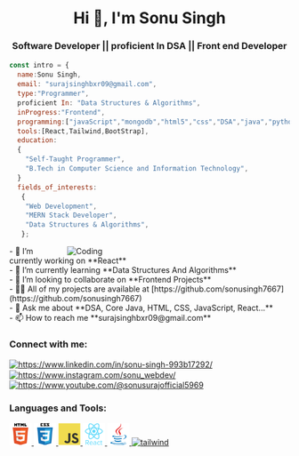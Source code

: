 <h1 align="center">Hi 👋, I'm Sonu Singh</h1>

<h3 align="center">Software Developer || proficient In DSA || Front end Developer </h3>

```JavaScript
const intro = {
  name:Sonu Singh,
  email: "surajsinghbxr09@gmail.com",
  type:"Programmer",
  proficient In: "Data Structures & Algorithms",
  inProgress:"Frontend",
  programming:["javaScript","mongodb","html5","css","DSA","java","python"],
  tools:[React,Tailwind,BootStrap],
  education:
  {
    "Self-Taught Programmer",
    "B.Tech in Computer Science and Information Technology",
  }
  fields_of_interests:
   {
    "Web Development",
    "MERN Stack Developer",
    "Data Structures & Algorithms",
   };
 ```

<img align="right" alt="Coding" width="400" src="https://user-images.githubusercontent.com/55389276/140866485-8fb1c876-9a8f-4d6a-98dc-08c4981eaf70.gif">
- 🔭 I’m currently working on **React**
<br/>
- 🌱 I’m currently learning **Data Structures And Algorithms**
<br/>
- 👯 I’m looking to collaborate on **Frontend Projects**
<br/>
- 👨‍💻 All of my projects are available at [https://github.com/sonusingh7667](https://github.com/sonusingh7667)
<br/>
- 💬 Ask me about **DSA, Core Java, HTML, CSS, JavaScript, React...**
<br/>
- 📫 How to reach me **surajsinghbxr09@gmail.com**

<h3 align="left">Connect with me:</h3>
<p align="left">
  <a href="https://linkedin.com/in/sonu-singh-993b17292/" target="blank"><img align="center" src="https://raw.githubusercontent.com/rahuldkjain/github-profile-readme-generator/master/src/images/icons/Social/linked-in-alt.svg" alt="https://www.linkedin.com/in/sonu-singh-993b17292/" height="30" width="40" /></a>
  <a href="https://instagram.com/sonu_webdev/" target="blank"><img align="center" src="https://raw.githubusercontent.com/rahuldkjain/github-profile-readme-generator/master/src/images/icons/Social/instagram.svg" alt="https://www.instagram.com/sonu_webdev/" height="30" width="40" /></a>
  <a href="https://www.youtube.com/c/sonusurajofficial5969" target="blank"><img align="center" src="https://raw.githubusercontent.com/rahuldkjain/github-profile-readme-generator/master/src/images/icons/Social/youtube.svg" alt="https://www.youtube.com/@sonusurajofficial5969" height="30" width="40" /></a>
</p>

<h3 align="left">Languages and Tools:</h3>
<p align="left"> 
<!--   <a href="https://getbootstrap.com" target="_blank" rel="noreferrer"> <img src="https://raw.githubusercontent.com/devicons/devicon/master/icons/bootstrap/bootstrap-plain-wordmark.svg" alt="bootstrap" width="40" height="40"/> </a>  -->
  <a href="https://www.w3.org/html/" target="_blank" rel="noreferrer"> <img src="https://raw.githubusercontent.com/devicons/devicon/master/icons/html5/html5-original-wordmark.svg" alt="html5" width="40" height="40"/> </a> 
  <a href="https://www.w3schools.com/css/" target="_blank" rel="noreferrer"> <img src="https://raw.githubusercontent.com/devicons/devicon/master/icons/css3/css3-original-wordmark.svg" alt="css3" width="40" height="40"/> </a> 
  <a href="https://developer.mozilla.org/en-US/docs/Web/JavaScript" target="_blank" rel="noreferrer"> <img src="https://raw.githubusercontent.com/devicons/devicon/master/icons/javascript/javascript-original.svg" alt="javascript" width="40" height="40"/> </a> 
  <a href="https://reactjs.org/" target="_blank" rel="noreferrer"> <img src="https://raw.githubusercontent.com/devicons/devicon/master/icons/react/react-original-wordmark.svg" alt="react" width="40" height="40"/> </a> 
  <a href="https://www.java.com" target="_blank" rel="noreferrer"> <img src="https://raw.githubusercontent.com/devicons/devicon/master/icons/java/java-original.svg" alt="java" width="40" height="40"/> </a> 
  <a href="https://tailwindcss.com/" target="_blank" rel="noreferrer"> <img src="https://www.vectorlogo.zone/logos/tailwindcss/tailwindcss-icon.svg" alt="tailwind" width="40" height="40"/> </a> 
</p>


